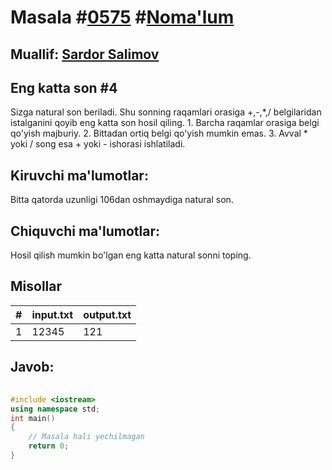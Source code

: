 
<h1>Masala #<a href="https://robocontest.uz/tasks/0575">0575</a> #<a href="https://robocontest.uz/tasks?category=1">Noma'lum</a></h1>
<h2> Muallif: <a href="https://robocontest.uz/profile/ds_forrest">Sardor Salimov</a></h2>
<h2>Eng katta son #4</h2>
<p>Sizga natural son beriladi. Shu sonning raqamlari orasiga +,-,*,/ belgilaridan istalganini qoyib eng katta son hosil qiling.
1. Barcha raqamlar orasiga belgi qo'yish majburiy.
2. Bittadan ortiq belgi qo'yish mumkin emas.
3. Avval * yoki / song esa + yoki - ishorasi ishlatiladi.</p>
<h2>Kiruvchi ma'lumotlar:</h2>
<p>Bitta qatorda uzunligi 106dan oshmaydiga natural son.</p>
<h2>Chiquvchi ma'lumotlar:</h2>
<p>Hosil qilish mumkin bo'lgan eng katta natural sonni toping.</p>
<h2>Misollar</h2>
<table>
    <thead>
        <tr>
            <th>#</th>
            <th>input.txt</th>
            <th>output.txt</th>
        </tr>
    </thead>
    <tbody>
            <tr>
                <td>1</td>
                <td>12345</td>
                <td>121</td>
            </tr>
    </tbody>
    </table>
    
<h2>Javob:</h2>

######
```cpp
#include <iostream>
using namespace std;
int main()
{
    // Masala hali yechilmagan
    return 0;
}
```
